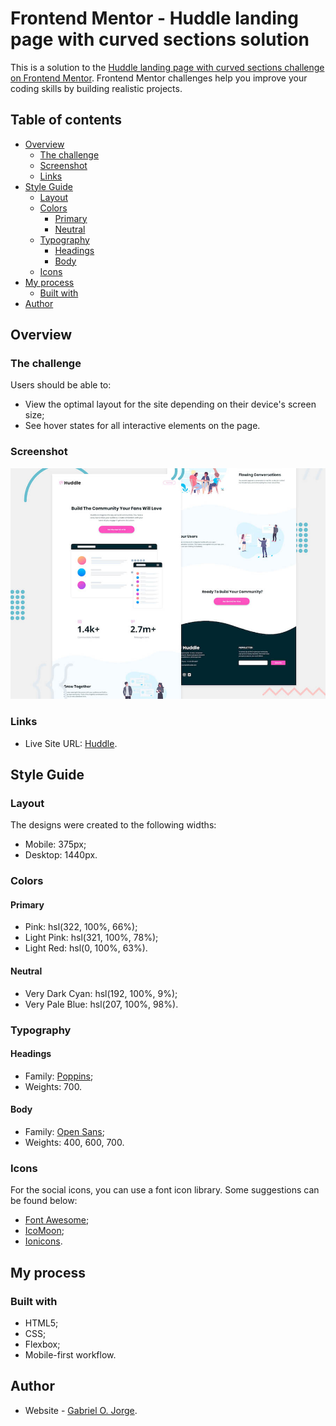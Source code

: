 # Frontend Mentor - Huddle landing page with curved sections solution

This is a solution to the [Huddle landing page with curved sections challenge on Frontend Mentor](https://www.frontendmentor.io/challenges/huddle-landing-page-with-curved-sections-5ca5ecd01e82137ec91a50f2). Frontend Mentor challenges help you improve your coding skills by building realistic projects. 

## Table of contents

- [Overview](#overview)
  - [The challenge](#the-challenge)
  - [Screenshot](#screenshot)
  - [Links](#links)
- [Style Guide](#style-guide)
  - [Layout](#layout)
  - [Colors](#colors)
    - [Primary](#primary)
    - [Neutral](#neutral)
  - [Typography](#typography)
    - [Headings](#headings)
    - [Body](#body)
  - [Icons](#icons)
- [My process](#my-process)
  - [Built with](#built-with)
- [Author](#author)

## Overview

### The challenge

Users should be able to:

- View the optimal layout for the site depending on their device's screen size;
- See hover states for all interactive elements on the page.

### Screenshot

![](./design/desktop-preview.jpg)

### Links

- Live Site URL: [Huddle](https://gabrielojorge.github.io/huddle/).

## Style Guide

### Layout

The designs were created to the following widths:

- Mobile: 375px;
- Desktop: 1440px.

### Colors

#### Primary

- Pink: hsl(322, 100%, 66%);
- Light Pink: hsl(321, 100%, 78%);
- Light Red: hsl(0, 100%, 63%).

#### Neutral

- Very Dark Cyan: hsl(192, 100%, 9%);
- Very Pale Blue: hsl(207, 100%, 98%).

### Typography

#### Headings

- Family: [Poppins](https://fonts.google.com/specimen/Poppins);
- Weights: 700.

#### Body

- Family: [Open Sans](https://fonts.google.com/specimen/Open+Sans);
- Weights: 400, 600, 700.

### Icons

For the social icons, you can use a font icon library. Some suggestions can be found below:

- [Font Awesome](https://fontawesome.com/);
- [IcoMoon](https://icomoon.io/);
- [Ionicons](https://ionicons.com/).


## My process

### Built with

- HTML5;
- CSS;
- Flexbox;
- Mobile-first workflow.

## Author

- Website - [Gabriel O. Jorge](https://gabrielojorge.github.io/Portifolio/).
